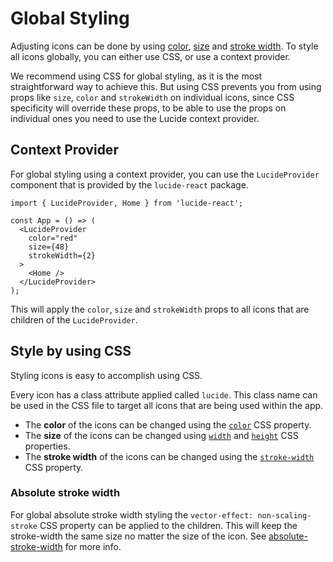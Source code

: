 <script setup>
import { Sandpack } from 'sandpack-vue3'
import sandpackTheme from '../../../.vitepress/theme/sandpackTheme.json'
import globalIconCssExample from './examples/global-styling-css-example/files.ts'
import globalAbsoluteStrokewidthExample from './examples/global-styling-absolute-strokewidth-example/files.ts'

</script>

# Global Styling

Adjusting icons can be done by using [color](../basics/color.md), [size](../basics/sizing.md) and [stroke width](../basics/stroke-width.md).
To style all icons globally, you can either use CSS, or use a context provider.

We recommend using CSS for global styling, as it is the most straightforward way to achieve this.
But using CSS prevents you from using props like `size`, `color` and `strokeWidth` on individual icons, since CSS specificity will override these props, to be able to use the props on individual ones you need to use the Lucide context provider.

## Context Provider

For global styling using a context provider, you can use the `LucideProvider` component that is provided by the `lucide-react` package.

```tsx
import { LucideProvider, Home } from 'lucide-react';

const App = () => (
  <LucideProvider
    color="red"
    size={48}
    strokeWidth={2}
  >
    <Home />
  </LucideProvider>
);
```

This will apply the `color`, `size` and `strokeWidth` props to all icons that are children of the `LucideProvider`.


## Style by using CSS
Styling icons is easy to accomplish using CSS.

Every icon has a class attribute applied called `lucide`. This class name can be used in the CSS file to target all icons that are being used within the app.

- The **color** of the icons can be changed using the [`color`](https://developer.mozilla.org/en-US/docs/Web/CSS/color) CSS property.
- The **size** of the icons can be changed using [`width`](https://developer.mozilla.org/en-US/docs/Web/CSS/width) and [`height`](https://developer.mozilla.org/en-US/docs/Web/CSS/height) CSS properties.
- The **stroke width** of the icons can be changed using the [`stroke-width`](https://developer.mozilla.org/en-US/docs/Web/SVG/Attribute/stroke-width) CSS property.

<Sandpack
  template="react"
  :theme="sandpackTheme"
  :files="globalIconCssExample"
  :customSetup='{
    dependencies: {
      "lucide-react": "latest"
    }
  }'
  :options="{
    editorHeight: 300,
  }"
/>

### Absolute stroke width

For global absolute stroke width styling the `vector-effect: non-scaling-stroke` CSS property can be applied to the children. This will keep the stroke-width the same size no matter the size of the icon. See [absolute-stroke-width](../basics/stroke-width.md#absolute-stroke-width) for more info.

<Sandpack
  template="react"
  :theme="sandpackTheme"
  :files="globalAbsoluteStrokewidthExample"
  :customSetup='{
    dependencies: {
      "lucide-react": "latest"
    }
  }'
  :options="{
    editorHeight: 300,
  }"
/>

